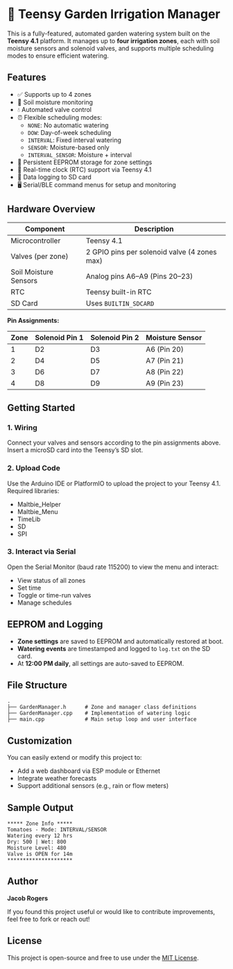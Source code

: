 # 🌿 Teensy Garden Irrigation Manager

This is a fully-featured, automated garden watering system built on the **Teensy 4.1** platform. It manages up to **four irrigation zones**, each with soil moisture sensors and solenoid valves, and supports multiple scheduling modes to ensure efficient watering.

## Features

- ✅ Supports up to 4 zones
- 🌱 Soil moisture monitoring
- 💧 Automated valve control
- ⏰ Flexible scheduling modes:
  - `NONE`: No automatic watering
  - `DOW`: Day-of-week scheduling
  - `INTERVAL`: Fixed interval watering
  - `SENSOR`: Moisture-based only
  - `INTERVAL_SENSOR`: Moisture + interval
- 💾 Persistent EEPROM storage for zone settings
- 📆 Real-time clock (RTC) support via Teensy 4.1
- 📄 Data logging to SD card
- 🖥️ Serial/BLE command menus for setup and monitoring

## Hardware Overview

| Component              | Description                                  |
|------------------------|----------------------------------------------|
| Microcontroller        | Teensy 4.1                                   |
| Valves (per zone)      | 2 GPIO pins per solenoid valve (4 zones max) |
| Soil Moisture Sensors  | Analog pins A6–A9 (Pins 20–23)               |
| RTC                    | Teensy built-in RTC                          |
| SD Card                | Uses `BUILTIN_SDCARD`                        |

**Pin Assignments:**

| Zone | Solenoid Pin 1 | Solenoid Pin 2 | Moisture Sensor |
|------|----------------|----------------|-----------------|
| 1    | D2             | D3             | A6 (Pin 20)     |
| 2    | D4             | D5             | A7 (Pin 21)     |
| 3    | D6             | D7             | A8 (Pin 22)     |
| 4    | D8             | D9             | A9 (Pin 23)     |

## Getting Started

### 1. Wiring

Connect your valves and sensors according to the pin assignments above. Insert a microSD card into the Teensy’s SD slot.

### 2. Upload Code

Use the Arduino IDE or PlatformIO to upload the project to your Teensy 4.1. Required libraries:

- Maltbie_Helper
- Maltbie_Menu
- TimeLib
- SD
- SPI

### 3. Interact via Serial

Open the Serial Monitor (baud rate 115200) to view the menu and interact:

- View status of all zones
- Set time
- Toggle or time-run valves
- Manage schedules

## EEPROM and Logging

- **Zone settings** are saved to EEPROM and automatically restored at boot.
- **Watering events** are timestamped and logged to `log.txt` on the SD card.
- At **12:00 PM daily**, all settings are auto-saved to EEPROM.

## File Structure

    .
    ├── GardenManager.h      # Zone and manager class definitions
    ├── GardenManager.cpp    # Implementation of watering logic
    ├── main.cpp             # Main setup loop and user interface

## Customization

You can easily extend or modify this project to:

- Add a web dashboard via ESP module or Ethernet
- Integrate weather forecasts
- Support additional sensors (e.g., rain or flow meters)

## Sample Output

    ***** Zone Info *****
    Tomatoes - Mode: INTERVAL/SENSOR
    Watering every 12 hrs
    Dry: 500 | Wet: 800
    Moisture Level: 480
    Valve is OPEN for 14m
    *********************

## Author

**Jacob Rogers**

If you found this project useful or would like to contribute improvements, feel free to fork or reach out!

## License

This project is open-source and free to use under the [MIT License](LICENSE).
